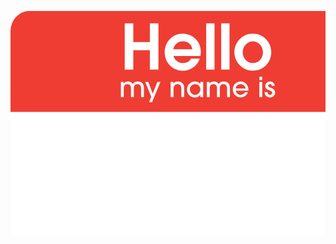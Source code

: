 
<svg
   xmlns:dc="http://purl.org/dc/elements/1.1/"
   xmlns:cc="http://creativecommons.org/ns#"
   xmlns:rdf="http://www.w3.org/1999/02/22-rdf-syntax-ns#"
   xmlns:svg="http://www.w3.org/2000/svg"
   xmlns="http://www.w3.org/2000/svg"
   xmlns:sodipodi="http://sodipodi.sourceforge.net/DTD/sodipodi-0.dtd"
   xmlns:inkscape="http://www.inkscape.org/namespaces/inkscape"
   width="600"
   height="428.66318"
   id="svg2"
   version="1.1"
   inkscape:version="0.48.2 r9819"
   sodipodi:docname="hello my name is raster.svg">
  <defs
     id="defs4" />
  <sodipodi:namedview
     id="base"
     pagecolor="#ffffff"
     bordercolor="#666666"
     borderopacity="1.0"
     inkscape:pageopacity="0.0"
     inkscape:pageshadow="2"
     inkscape:zoom="0.7"
     inkscape:cx="228.10525"
     inkscape:cy="222.33887"
     inkscape:document-units="px"
     inkscape:current-layer="text3761"
     showgrid="false"
     fit-margin-top="0"
     fit-margin-left="0"
     fit-margin-right="0"
     fit-margin-bottom="0"
     inkscape:window-width="1366"
     inkscape:window-height="744"
     inkscape:window-x="0"
     inkscape:window-y="24"
     inkscape:window-maximized="1" />
  <metadata
     id="metadata7">
    <rdf:RDF>
      <cc:Work
         rdf:about="">
        <dc:format>image/svg+xml</dc:format>
        <dc:type
           rdf:resource="http://purl.org/dc/dcmitype/StillImage" />
        <dc:title />
      </cc:Work>
    </rdf:RDF>
  </metadata>
  <g
     inkscape:label="Layer 1"
     inkscape:groupmode="layer"
     id="layer1"
     transform="translate(-71.060242,-326.03787)">
    <rect
       style="fill:#ef3d33;fill-opacity:1;fill-rule:nonzero;stroke:none"
       id="rect2991"
       width="600"
       height="428.66318"
       x="71.060242"
       y="326.03787"
       rx="29.901646"
       ry="32.257545" />
    <g
       style="font-size:44px;font-style:normal;font-variant:normal;font-weight:normal;font-stretch:normal;text-align:center;line-height:125%;letter-spacing:0px;word-spacing:0px;text-anchor:middle;fill:#ffffff;fill-opacity:1;stroke:none;font-family:Arial;-inkscape-font-specification:Arial"
       id="text3761">
      <path
         d="m 307.72119,419.79074 0,-74 -13.7,0 0,30.1 -26.5,0 0,-30.1 -13.7,0 0,74 13.7,0 0,-31.1 26.5,0 0,31.1 13.7,0"
         style="font-size:100px;font-weight:bold;fill:#ffffff;font-family:ITC Avant Garde Gothic Pro;-inkscape-font-specification:ITC Avant Garde Gothic Pro"
         id="path3955"
         inkscape:connector-curvature="0" />
      <path
         d="m 375.68994,391.29074 c 0,-16.09998 -12.50001,-28.9 -28.7,-28.9 -16.79998,0 -29.2,13.20002 -29.2,29.8 0,16.49998 12.70002,29.4 29.3,29.4 11.79999,0 23.20001,-8.00001 26.8,-19.3 l -14,0 c -2.7,4.9 -7.4,7.1 -12.8,7.1 -5.49999,0 -10.5,-2.8 -13.5,-7.4 -0.8,-1.2 -1.5,-2.5 -1.8,-4 l 43.1,0 c 0.5,-2.2 0.8,-4.5 0.8,-6.7 m -13.6,-4 -30.7,0 c 1.9,-7.89999 7.60001,-12.7 15.7,-12.7 8.09999,0 13.7,4.70001 15,12.7"
         style="font-size:100px;font-weight:bold;fill:#ffffff;font-family:ITC Avant Garde Gothic Pro;-inkscape-font-specification:ITC Avant Garde Gothic Pro"
         id="path3957"
         inkscape:connector-curvature="0" />
      <path
         d="m 397.45244,419.79074 0,-74 -13.3,0 0,74 13.3,0"
         style="font-size:100px;font-weight:bold;fill:#ffffff;font-family:ITC Avant Garde Gothic Pro;-inkscape-font-specification:ITC Avant Garde Gothic Pro"
         id="path3959"
         inkscape:connector-curvature="0" />
      <path
         d="m 421.47588,419.79074 0,-74 -13.3,0 0,74 13.3,0"
         style="font-size:100px;font-weight:bold;fill:#ffffff;font-family:ITC Avant Garde Gothic Pro;-inkscape-font-specification:ITC Avant Garde Gothic Pro"
         id="path3961"
         inkscape:connector-curvature="0" />
      <path
         d="m 488.29932,391.89074 c 0,-16.29998 -13.00002,-29.5 -29.4,-29.5 -16.39999,0 -29.6,13.40002 -29.6,29.7 0,16.19998 13.40001,29.5 29.6,29.5 16.79998,0 29.4,-12.90002 29.4,-29.7 m -13.3,0.3 c 0,9.09999 -6.70001,17.2 -16.1,17.2 -9.59999,0 -16.3,-8.00001 -16.3,-17.3 0,-8.99999 6.90001,-17.5 16.3,-17.5 9.39999,0 16.1,8.70001 16.1,17.6"
         style="font-size:100px;font-weight:bold;fill:#ffffff;font-family:ITC Avant Garde Gothic Pro;-inkscape-font-specification:ITC Avant Garde Gothic Pro"
         id="path3963"
         inkscape:connector-curvature="0" />
    </g>
    <g
       style="font-size:44px;font-style:normal;font-variant:normal;font-weight:normal;font-stretch:normal;text-align:center;line-height:125%;letter-spacing:0px;word-spacing:0px;text-anchor:middle;fill:#ffffff;fill-opacity:1;stroke:none;font-family:Arial;-inkscape-font-specification:Arial"
       id="text3769">
      <path
         d="m 284.54662,463.79074 0,-14.696 c 0,-6.29199 -3.476,-10.34 -9.944,-10.34 -3.56399,0 -6.16,1.1 -8.052,4.092 -1.276,-2.728 -4.708,-4.092 -7.568,-4.092 -3.21199,0 -4.972,0.924 -6.996,3.3 l -0.088,0 0,-2.64 -4.224,0 0,24.376 4.576,0 0,-13.596 c 0,-4.09199 1.32001,-7.26 6.028,-7.26 1.892,0 3.476,0.66 4.532,2.288 1.012,1.628 1.012,3.168 1.012,5.016 l 0,13.552 4.576,0 0,-13.596 c 0,-4.004 1.05601,-7.26 5.808,-7.26 4.488,0 5.764,3.476 5.764,7.304 l 0,13.552 4.576,0"
         style="font-weight:500;line-height:125%;writing-mode:lr-tb;fill:#ffffff;font-family:ITC Avant Garde Gothic Pro;-inkscape-font-specification:ITC Avant Garde Gothic Pro Medium"
         id="path3966"
         inkscape:connector-curvature="0" />
      <path
         d="m 310.9645,439.41474 -4.928,0 -7.348,18.92 -7.172,-18.92 -4.928,0 9.724,23.892 -3.564,8.624 4.752,0 13.464,-32.516"
         style="font-weight:500;line-height:125%;writing-mode:lr-tb;fill:#ffffff;font-family:ITC Avant Garde Gothic Pro;-inkscape-font-specification:ITC Avant Garde Gothic Pro Medium"
         id="path3968"
         inkscape:connector-curvature="0" />
      <path
         d="m 348.94269,463.79074 0,-14.432 c 0,-2.156 -0.35201,-4.4 -1.54,-6.248 -1.892,-2.992 -5.14801,-4.356 -8.624,-4.356 -2.816,0 -5.36801,0.924 -7.128,3.256 l -0.088,0 0,-2.596 -4.268,0 0,24.376 4.576,0 0,-13.288 c 0,-4.09199 1.936,-7.568 6.424,-7.568 4.83999,0 6.072,3.47601 6.072,7.612 l 0,13.244 4.576,0"
         style="font-weight:500;line-height:125%;writing-mode:lr-tb;fill:#ffffff;font-family:ITC Avant Garde Gothic Pro;-inkscape-font-specification:ITC Avant Garde Gothic Pro Medium"
         id="path3970"
         inkscape:connector-curvature="0" />
      <path
         d="m 379.34875,463.79074 0,-24.376 -4.576,0 0,3.432 -0.088,0 c -1.804,-2.772 -5.016,-4.092 -8.272,-4.092 -7.39199,0 -12.936,5.54401 -12.936,12.936 0,7.34799 5.63201,12.716 12.936,12.716 3.344,0 6.556,-1.452 8.272,-4.4 l 0.088,0 0,3.784 4.576,0 m -4.488,-12.144 c 0,4.708 -3.74001,8.58 -8.492,8.58 -4.664,0 -8.316,-4.004 -8.316,-8.58 0,-4.75199 3.52,-8.712 8.36,-8.712 4.97199,0 8.448,3.82801 8.448,8.712"
         style="font-weight:500;line-height:125%;writing-mode:lr-tb;fill:#ffffff;font-family:ITC Avant Garde Gothic Pro;-inkscape-font-specification:ITC Avant Garde Gothic Pro Medium"
         id="path3972"
         inkscape:connector-curvature="0" />
      <path
         d="m 422.13256,463.79074 0,-14.696 c 0,-6.29199 -3.47601,-10.34 -9.944,-10.34 -3.564,0 -6.16,1.1 -8.052,4.092 -1.276,-2.728 -4.708,-4.092 -7.568,-4.092 -3.212,0 -4.972,0.924 -6.996,3.3 l -0.088,0 0,-2.64 -4.224,0 0,24.376 4.576,0 0,-13.596 c 0,-4.09199 1.32001,-7.26 6.028,-7.26 1.892,0 3.476,0.66 4.532,2.288 1.012,1.628 1.012,3.168 1.012,5.016 l 0,13.552 4.576,0 0,-13.596 c 0,-4.004 1.05601,-7.26 5.808,-7.26 4.488,0 5.764,3.476 5.764,7.304 l 0,13.552 4.576,0"
         style="font-weight:500;line-height:125%;writing-mode:lr-tb;fill:#ffffff;font-family:ITC Avant Garde Gothic Pro;-inkscape-font-specification:ITC Avant Garde Gothic Pro Medium"
         id="path3974"
         inkscape:connector-curvature="0" />
      <path
         d="m 451.6435,451.29474 c 0,-6.86399 -5.50001,-12.54 -12.408,-12.54 -7.12799,0 -12.496,5.76401 -12.496,12.804 0,6.81999 5.45601,12.848 12.408,12.848 5.32399,0 9.856,-3.3 11.704,-8.272 l -4.576,0 c -1.32,2.552 -4.092,4.092 -6.952,4.092 -4.004,0 -7.084,-2.86 -8.008,-6.644 l 20.196,0 c 0.088,-0.748 0.132,-1.54 0.132,-2.288 m -4.576,-1.232 -15.752,0 c 0.264,-4.004 3.916,-7.128 7.876,-7.128 3.95999,0 7.612,3.124 7.876,7.128"
         style="font-weight:500;line-height:125%;writing-mode:lr-tb;fill:#ffffff;font-family:ITC Avant Garde Gothic Pro;-inkscape-font-specification:ITC Avant Garde Gothic Pro Medium"
         id="path3976"
         inkscape:connector-curvature="0" />
      <path
         d="m 473.7975,436.59874 0,-5.368 -4.576,0 0,5.368 4.576,0 m 0,27.192 0,-24.376 -4.576,0 0,24.376 4.576,0"
         style="font-weight:500;line-height:125%;writing-mode:lr-tb;fill:#ffffff;font-family:ITC Avant Garde Gothic Pro;-inkscape-font-specification:ITC Avant Garde Gothic Pro Medium"
         id="path3978"
         inkscape:connector-curvature="0" />
      <path
         d="m 494.44587,456.61874 c 0,-4.70799 -3.344,-6.688 -7.348,-7.92 -1.67199,-0.528 -3.784,-1.012 -3.784,-3.168 0,-1.628 1.32001,-2.596 2.86,-2.596 1.848,0 2.904,1.188 3.124,2.948 l 4.576,0 c -0.088,-4.22399 -3.3,-7.128 -7.48,-7.128 -4.00399,0 -7.656,2.86001 -7.656,7.04 0,8.62399 11.132,5.98401 11.132,11.088 0,2.112 -1.496,3.344 -3.52,3.344 -2.72799,0 -3.96,-1.936 -4.136,-4.444 l -4.576,0 c 0,3.828 1.89201,6.776 5.5,8.052 1.012,0.352 2.068,0.572 3.124,0.572 4.664,0 8.184,-2.992 8.184,-7.788"
         style="font-weight:500;line-height:125%;writing-mode:lr-tb;fill:#ffffff;font-family:ITC Avant Garde Gothic Pro;-inkscape-font-specification:ITC Avant Garde Gothic Pro Medium"
         id="path3980"
         inkscape:connector-curvature="0" />
    </g>
    <rect
       style="fill:#ffffff;fill-opacity:1;fill-rule:nonzero;stroke:none"
       id="rect3773"
       width="600"
       height="232.85713"
       x="71.060242"
       y="487.50504" />
  </g>
</svg>

